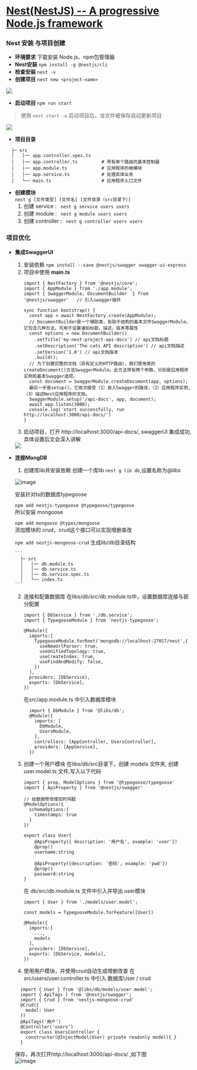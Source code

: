 # [Nest(NestJS) -- A progressive Node.js framework](https://docs.nestjs.com/openapi/introduction)

### Nest 安装 与项目创建
  - **环境要求**    下载安装 Node.js、npm包管理器 
  - **Nest安装**    ``` npm install -g @nestjs/cli ```
  - **检查安装**    ``` nest -v ```
  - **创建项目**    ``` nest new <project-name> ```  

  <img src="https://person-study.oss-cn-beijing.aliyuncs.com/create-nest-work.png">

  - **启动项目**    ``` npm run start ```
  > 使用 ``` nest start -w ``` 启动项目后，当文件被保存自动更新项目  

  <img src="https://person-study.oss-cn-beijing.aliyuncs.com/nest-start-successfully.png">
  
  - **项目目录**
  ```
    ├─ src                                   
    │   │── app.controller.spec.ts    
    │   │── app.controller.ts         # 带有单个路由的基本控制器
    │   │── app.module.ts             # 应用程序的根模块
    │   │── app.service.ts            # 处理具体业务               
    │   └── main.ts                   # 应用程序入口文件
  ```    
  - **创建模块**  
    ``` nest g [文件类型] [文件名] [文件目录（src目录下）] ```
    1. 创建 service : ``` nest g service users users```
    2. 创建 module : ``` nest g module users users```
    3. 创建 controller : ``` nest g controller users users```

### 项目优化
  - **集成SwaggerUI**
    1. 安装依赖 ``` npm install --save @nestjs/swagger swagger-ui-express ```
    2. 项目中使用 **main.ts**
        ``` 
        import { NestFactory } from '@nestjs/core';
        import { AppModule } from './app.module';
        import { SwaggerModule, DocumentBuilder  } from '@nestjs/swagger'   // 引入swagger插件
        
        sync function bootstrap() {
          const app = await NestFactory.create(AppModule);
          // DocumentBuilder是一个辅助类，有助于结构的基本文件SwaggerModule。它包含几种方法，可用于设置诸如标题，描述，版本等属性
          const options = new DocumentBuilder() 
            .setTitle('my-nest-project-api-docs') // api文档标题
            .setDescription('The cats API description') // api文档描述
            .setVersion('1.0') // api文档版本
            .build();
          // 为了创建完整的文档（具有定义的HTTP路由），我们使用类的createDocument()方法SwaggerModule。此方法带有两个参数，分别是应用程序实例和基本Swagger选项。
          const document = SwaggerModule.createDocument(app, options);
          最后一步是setup()。它依次接受（1）装入Swagger的路径，（2）应用程序实例, （3）描述Nest应用程序的文档。
          SwaggerModule.setup('/api-docs', app, document);
          await app.listen(3000);
          console.log('start successfully, run http://localhost:3000/api-docs/')
        }
        ```
      3. 启动项目，打开 http://localhost:3000/api-docs/, swaggerUI 集成成功,具体设置后文会深入讲解
      <img src="https://person-study.oss-cn-beijing.aliyuncs.com/SwaggerUI.png">
      
  - **连接MongDB** 
    1. 创建库lib并安装依赖 
      创建一个库lib ``` nest g lib db ```,设置名称为@libs  
      
      ![image](https://person-study.oss-cn-beijing.aliyuncs.com/createlib.png)  
      
      安装针对ts的数据库typegoose  
      
      ``` npm add nestjs-typegoose @typegoose/typegoose ```   
      所以安装 mongoose  
      
      ``` npm add mongoose @types/mongoose ```   
      添加模块的 crud，crud这个接口可以实现增删查改  
      
      ``` npm add nestjs-mongoose-crud ```
      生成lib/db目录结构  
      
        ```
          ├─ src                                   
          │   │── db.module.ts             
          │   │── db.service.ts                
          │   │── db.service.spec.ts                
          │   └── index.ts                 
        ```  
       
    2. 连接和配置数据库
      在libs/db/src/db.module.ts中，设置数据库连接与部分配置
        ```
        import { DbService } from './db.service';
        import { TypegooseModule } from 'nestjs-typegoose';

        @Module({
          imports:[
            TypegooseModule.forRoot('mongodb://localhost:27017/nest',{
              useNewUrlParser: true,
              useUnifiedTopology: true,
              useCreateIndex: true,
              useFindAndModify: false,
            })
          ],
          providers: [DbService],
          exports: [DbService],
        })
        ```
        在src/app.module.ts 中引入数据库模块
        ```
          import { DbModule } from '@libs/db';
          @Module({
            imports: [
              DbModule,
              UsersModule,
            ],
            controllers: [AppController, UsersController],
            providers: [AppService],
          })
        ```
    3. 创建一个用户模块
      在libs/db/src目录下，创建 models 文件夹, 创建 user.model.ts 文件,写入以下代码
        ```
        import { prop, ModelOptions } from '@typegoose/typegoose'
        import { ApiProperty } from '@nestjs/swagger'

        // 给数据修改增加时间戳
        @ModelOptions({
          schemaOptions:{
            timestamps: true
          }
        })

        export class User{
            @ApiProperty({ description: '用户名', example: 'user'})
            @prop()
            username:string

            @ApiProperty({description: '密码', example: 'pwd'})
            @prop()
            password:string
        }
        ```  
        在 db/src/db.module.ts 文件中引入并导出 user模块 
        ```
        import { User } from './models/user.model';

        const models = TypegooseModule.forFeature([User])

        @Module({
          imports:[
            ...,
            models
          ],
          providers: [DbService],
          exports: [DbService, models],
        })
        ```
    4. 使用用户模块，并使用crud自动生成增删改查
      在src/users/user.controller.ts 中引入 数据库User / crud
      ```
        import { User } from '@libs/db/models/user.model';
        import { ApiTags } from '@nestjs/swagger';
        import { Crud } from 'nestjs-mongoose-crud'
        @Crud({
          model: User
        })
        @ApiTags('用户')
        @Controller('users')
        export class UsersController {
          constructor(@InjectModel(User) private readonly model){ }
        }
      ```
      保存，再次打开http://localhost:3000/api-docs/ ,如下图  
      ![image](https://person-study.oss-cn-beijing.aliyuncs.com/swagger-crud.png)
